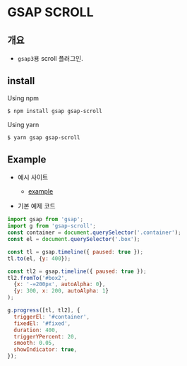 # GSAP SCROLL

## 개요
* `gsap3`용 scroll 플러그인.

## install
Using npm
```sh
$ npm install gsap gsap-scroll
```
Using yarn
```sh
$ yarn gsap gsap-scroll
```

## Example

* 예시 사이트
   * [example](https://gsapscroll.carrotlabel.com/)

* 기본 예제 코드
```js
import gsap from 'gsap';
import g from 'gsap-scroll';
const container = document.querySelector('.container');
const el = document.querySelector('.box');

const tl = gsap.timeline({ paused: true });
tl.to(el, {y: 400});

const tl2 = gsap.timeline({ paused: true });
tl2.fromTo('#box2',
  {x: '-=200px', autoAlpha: 0},
  {y: 300, x: 200, autoAlpha: 1}
);

g.progress([tl, tl2], {
  triggerEl: '#container',
  fixedEl: '#fixed',
  duration: 400,
  triggerYPercent: 20,
  smooth: 0.05,
  showIndicator: true,
});
```
